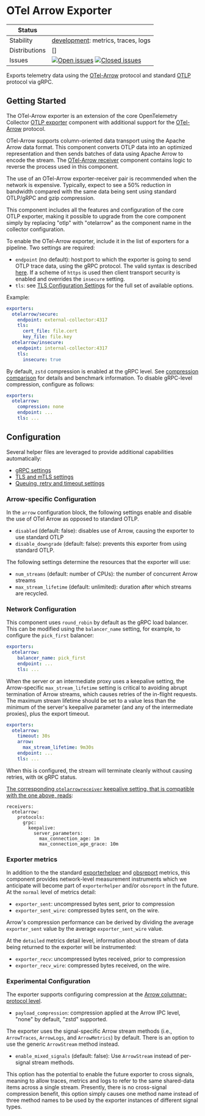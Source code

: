 # OTel Arrow Exporter

<!-- status autogenerated section -->
| Status        |           |
| ------------- |-----------|
| Stability     | [development]: metrics, traces, logs   |
| Distributions | [] |
| Issues        | [![Open issues](https://img.shields.io/github/issues-search/open-telemetry/opentelemetry-collector-contrib?query=is%3Aissue%20is%3Aopen%20label%3Areceiver%2Fotelarrow%20&label=open&color=orange&logo=opentelemetry)](https://github.com/open-telemetry/opentelemetry-collector-contrib/issues?q=is%3Aopen+is%3Aissue+label%3Areceiver%2Fotelarrow) [![Closed issues](https://img.shields.io/github/issues-search/open-telemetry/opentelemetry-collector-contrib?query=is%3Aissue%20is%3Aclosed%20label%3Areceiver%2Fotelarrow%20&label=closed&color=blue&logo=opentelemetry)](https://github.com/open-telemetry/opentelemetry-collector-contrib/issues?q=is%3Aclosed+is%3Aissue+label%3Areceiver%2Fotelarrow) |

[development]: https://github.com/open-telemetry/opentelemetry-collector#development
<!-- end autogenerated section -->

Exports telemetry data using the
[OTel-Arrow](https://github.com/open-telemetry/otel-arrow) protocol and standard [OTLP](
https://github.com/open-telemetry/opentelemetry-specification/blob/main/specification/protocol/otlp.md)
protocol via gRPC.

## Getting Started

The OTel-Arrow exporter is an extension of the core OpenTelemetry
Collector [OTLP
exporter](https://github.com/open-telemetry/opentelemetry-collector/tree/main/exporter/otlpexporter)
component with additional support for the
[OTel-Arrow](https://github.com/open-telemetry/otel-arrow) protocol.

OTel-Arrow supports column-oriented data transport using the Apache
Arrow data format.  This component converts OTLP data into an
optimized representation and then sends batches of data using Apache
Arrow to encode the stream.  The [OTel-Arrow
receiver](https://github.com/open-telemetry/otel-arrow/tree/main/collector/receiver/otelarrowreceiver)
component contains logic to reverse the process used in this
component.

The use of an OTel-Arrow exporter-receiver pair is recommended when
the network is expensive.  Typically, expect to see a 50% reduction in
bandwidth compared with the same data being sent using standard
OTLP/gRPC and gzip compression.

This component includes all the features and configuration of the core
OTLP exporter, making it possible to upgrade from the core component
simply by replacing "otlp" with "otelarrow" as the component name in
the collector configuration.

To enable the OTel-Arrow exporter, include it in the list of exporters
for a pipeline.  Two settings are required:

- `endpoint` (no default): host:port to which the exporter is going to send OTLP trace data,
using the gRPC protocol. The valid syntax is described
[here](https://github.com/grpc/grpc/blob/master/doc/naming.md).
If a scheme of `https` is used then client transport security is enabled and overrides the `insecure` setting.
- `tls`: see [TLS Configuration Settings](../../config/configtls/README.md) for the full set of available options.

Example:

```yaml
exporters:
  otelarrow/secure:
    endpoint: external-collector:4317
    tls:
      cert_file: file.cert
      key_file: file.key
  otelarrow/insecure:
    endpoint: internal-collector:4317
    tls:
      insecure: true
```

By default, `zstd` compression is enabled at the gRPC level. See
[compression
comparison](../../config/configgrpc/README.md#compression-comparison)
for details and benchmark information.  To disable gRPC-level
compression, configure as follows:

```yaml
exporters:
  otelarrow:
    compression: none
    endpoint: ...
    tls: ...
```

## Configuration

Several helper files are leveraged to provide additional capabilities automatically:

- [gRPC settings](https://github.com/open-telemetry/opentelemetry-collector/blob/main/config/configgrpc/README.md)
- [TLS and mTLS settings](https://github.com/open-telemetry/opentelemetry-collector/blob/main/config/configtls/README.md)
- [Queuing, retry and timeout settings](https://github.com/open-telemetry/opentelemetry-collector/blob/main/exporter/exporterhelper/README.md)

### Arrow-specific Configuration

In the `arrow` configuration block, the following settings enable and
disable the use of OTel Arrow as opposed to standard OTLP.

- `disabled` (default: false): disables use of Arrow, causing the exporter to use standard OTLP
- `disable_downgrade` (default: false): prevents this exporter from using standard OTLP.

The following settings determine the resources that the exporter will use:

- `num_streams` (default: number of CPUs): the number of concurrent Arrow streams
- `max_stream_lifetime` (default: unlimited): duration after which streams are recycled.

### Network Configuration

This component uses `round_robin` by default as the gRPC load
balancer.  This can be modified using the `balancer_name` setting, for
example, to configure the `pick_first` balancer:

```yaml
exporters:
  otelarrow:
    balancer_name: pick_first
    endpoint: ...
    tls: ...
```

When the server or an intermediate proxy uses a keepalive setting, the
Arrow-specific `max_stream_lifetime` setting is critical to avoiding
abrupt termination of Arrow streams, which causes retries of the
in-flight requests.  The maximum stream lifetime should be set to a
value less than the minimum of the server's keepalive parameter (and
any of the intermediate proxies), plus the export timeout.

```yaml
exporters:
  otelarrow:
    timeout: 30s
    arrow:
      max_stream_lifetime: 9m30s
    endpoint: ...
    tls: ...
```

When this is configured, the stream will terminate cleanly without
causing retries, with `OK` gRPC status.

[The corresponding `otelarrowreceiver` keepalive setting, that is
compatible with the one above,
reads](../../receiver/otelarrowreceiver/README.md):

```
receivers:
  otelarrow:
    protocols:
      grpc:
        keepalive:
          server_parameters:
            max_connection_age: 1m
            max_connection_age_grace: 10m
```

### Exporter metrics

In addition to the the standard
[exporterhelper](https://github.com/open-telemetry/opentelemetry-collector/blob/main/exporter/exporterhelper/README.md)
and
[obsreport](https://pkg.go.dev/go.opentelemetry.io/collector/obsreport)
metrics, this component provides network-level measurement instruments
which we anticipate will become part of `exporterhelper` and/or
`obsreport` in the future.  At the `normal` level of metrics detail:

- `exporter_sent`: uncompressed bytes sent, prior to compression
- `exporter_sent_wire`: compressed bytes sent, on the wire.

Arrow's compression performance can be derived by dividing the average
`exporter_sent` value by the average `exporter_sent_wire` value.

At the `detailed` metrics detail level, information about the stream
of data being returned to the exporter will be instrumented:

- `exporter_recv`: uncompressed bytes received, prior to compression
- `exporter_recv_wire`: compressed bytes received, on the wire.

### Experimental Configuration

The exporter supports configuring compression at the [Arrow
columnar-protocol
level](https://arrow.apache.org/docs/format/Columnar.html#format-ipc).

- `payload_compression`: compression applied at the Arrow IPC level, "none" by default, "zstd" supported.

The exporter uses the signal-specific Arrow stream methods (i.e.,
`ArrowTraces`, `ArrowLogs`, and `ArrowMetrics`) by default.  There is
an option to use the generic `ArrowStream` method instead.

- `enable_mixed_signals` (default: false): Use `ArrowStream` instead of per-signal stream methods.

This option has the potential to enable the future exporter to cross
signals, meaning to allow traces, metrics and logs to refer to the
same shared-data items across a single stream.  Presently, there is no
cross-signal compression benefit, this option simply causes one method
name instead of three method names to be used by the exporter
instances of different signal types.
